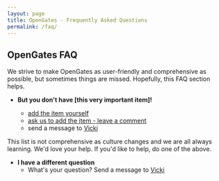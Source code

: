 ```yaml
---
layout: page
title: OpenGates - Frequently Asked Questions
permalink: /faq/
---
```


## OpenGates FAQ
We strive to make OpenGates as user-friendly and comprehensive as possible, but sometimes things are missed. Hopefully, this FAQ section helps.

- **But you don't have [this very important item]!**

    - [add the item yourself](https://github.com/VickiLanger/OpenGates/issues/1)
    - [ask us to add the item - leave a comment](https://github.com/VickiLanger/OpenGates/issues/1)
    - send a message to
[Vicki](https://twitter.com/messages/compose?recipient_id=703775726365966336&text=Can%20you%20add%20this%20to%20the%20AntiGatekeeping%20checklist:%C2%A0)

This list is not comprehensive as culture changes and we are all always learning. We'd love your help. If you'd like to help, do one of the above.

- **I have a different question**
    - What's your question? Send a message to [Vicki](https://twitter.com/messages/compose?recipient_id=703775726365966336&text=Question%20about%20AntiGatekeeping%20checklist:%C2%A0)